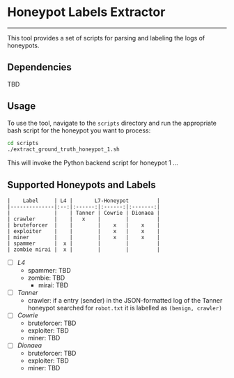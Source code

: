 # Honeypot Labels Extractor
___

This tool provides a set of scripts for parsing and labeling the logs of honeypots.

## Dependencies

TBD

## Usage

To use the tool, navigate to the `scripts` directory and run the appropriate bash script for the honeypot you want to process:

```bash
cd scripts
./extract_ground_truth_honeypot_1.sh
```

This will invoke the Python backend script for honeypot 1 ...

## Supported Honeypots and Labels

```
|    Label     | L4 |       L7-Honeypot         |
|--------------|:--:|:------:|:------:|:-------:|
|              |    | Tanner | Cowrie | Dionaea |
| crawler      |    |   x    |        |         |
| bruteforcer  |    |        |    x   |    x    |
| exploiter    |    |        |    x   |    x    |
| miner        |    |        |    x   |    x    |
| spammer      |  x |        |        |         |
| zombie mirai |  x |        |        |         |

```

- [ ] *L4*
    - spammer: TBD
    - zombie: TBD
        - mirai: TBD
- [ ] *Tanner* 
    - crawler: if a entry (sender) in the JSON-formatted log of the Tanner 
    honeypot searched for `robot.txt` it is labelled as `(benign, crawler)`
- [ ] *Cowrie* 
    - bruteforcer: TBD
    - exploiter: TBD
    - miner: TBD
- [ ] *Dionaea* 
    - bruteforcer: TBD
    - exploiter: TBD
    - miner: TBD